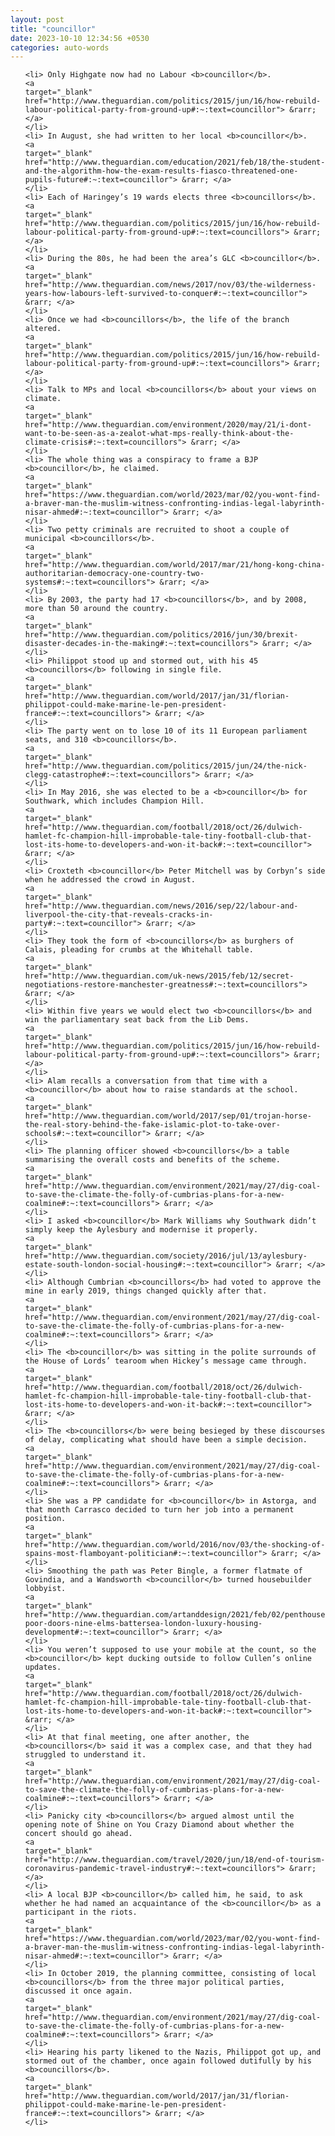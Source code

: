 ```yaml
---
layout: post
title: "councillor"
date: 2023-10-10 12:34:56 +0530
categories: auto-words
---
```

<ol>

    <li> Only Highgate now had no Labour <b>councillor</b>.
    <a 
    target="_blank" 
    href="http://www.theguardian.com/politics/2015/jun/16/how-rebuild-labour-political-party-from-ground-up#:~:text=councillor"> &rarr; </a>
    </li>
    <li> In August, she had written to her local <b>councillor</b>.
    <a 
    target="_blank" 
    href="http://www.theguardian.com/education/2021/feb/18/the-student-and-the-algorithm-how-the-exam-results-fiasco-threatened-one-pupils-future#:~:text=councillor"> &rarr; </a>
    </li>
    <li> Each of Haringey’s 19 wards elects three <b>councillors</b>.
    <a 
    target="_blank" 
    href="http://www.theguardian.com/politics/2015/jun/16/how-rebuild-labour-political-party-from-ground-up#:~:text=councillors"> &rarr; </a>
    </li>
    <li> During the 80s, he had been the area’s GLC <b>councillor</b>.
    <a 
    target="_blank" 
    href="http://www.theguardian.com/news/2017/nov/03/the-wilderness-years-how-labours-left-survived-to-conquer#:~:text=councillor"> &rarr; </a>
    </li>
    <li> Once we had <b>councillors</b>, the life of the branch altered.
    <a 
    target="_blank" 
    href="http://www.theguardian.com/politics/2015/jun/16/how-rebuild-labour-political-party-from-ground-up#:~:text=councillors"> &rarr; </a>
    </li>
    <li> Talk to MPs and local <b>councillors</b> about your views on climate.
    <a 
    target="_blank" 
    href="http://www.theguardian.com/environment/2020/may/21/i-dont-want-to-be-seen-as-a-zealot-what-mps-really-think-about-the-climate-crisis#:~:text=councillors"> &rarr; </a>
    </li>
    <li> The whole thing was a conspiracy to frame a BJP <b>councillor</b>, he claimed.
    <a 
    target="_blank" 
    href="https://www.theguardian.com/world/2023/mar/02/you-wont-find-a-braver-man-the-muslim-witness-confronting-indias-legal-labyrinth-nisar-ahmed#:~:text=councillor"> &rarr; </a>
    </li>
    <li> Two petty criminals are recruited to shoot a couple of municipal <b>councillors</b>.
    <a 
    target="_blank" 
    href="http://www.theguardian.com/world/2017/mar/21/hong-kong-china-authoritarian-democracy-one-country-two-systems#:~:text=councillors"> &rarr; </a>
    </li>
    <li> By 2003, the party had 17 <b>councillors</b>, and by 2008, more than 50 around the country.
    <a 
    target="_blank" 
    href="http://www.theguardian.com/politics/2016/jun/30/brexit-disaster-decades-in-the-making#:~:text=councillors"> &rarr; </a>
    </li>
    <li> Philippot stood up and stormed out, with his 45 <b>councillors</b> following in single file.
    <a 
    target="_blank" 
    href="http://www.theguardian.com/world/2017/jan/31/florian-philippot-could-make-marine-le-pen-president-france#:~:text=councillors"> &rarr; </a>
    </li>
    <li> The party went on to lose 10 of its 11 European parliament seats, and 310 <b>councillors</b>.
    <a 
    target="_blank" 
    href="http://www.theguardian.com/politics/2015/jun/24/the-nick-clegg-catastrophe#:~:text=councillors"> &rarr; </a>
    </li>
    <li> In May 2016, she was elected to be a <b>councillor</b> for Southwark, which includes Champion Hill.
    <a 
    target="_blank" 
    href="http://www.theguardian.com/football/2018/oct/26/dulwich-hamlet-fc-champion-hill-improbable-tale-tiny-football-club-that-lost-its-home-to-developers-and-won-it-back#:~:text=councillor"> &rarr; </a>
    </li>
    <li> Croxteth <b>councillor</b> Peter Mitchell was by Corbyn’s side when he addressed the crowd in August.
    <a 
    target="_blank" 
    href="http://www.theguardian.com/news/2016/sep/22/labour-and-liverpool-the-city-that-reveals-cracks-in-party#:~:text=councillor"> &rarr; </a>
    </li>
    <li> They took the form of <b>councillors</b> as burghers of Calais, pleading for crumbs at the Whitehall table.
    <a 
    target="_blank" 
    href="http://www.theguardian.com/uk-news/2015/feb/12/secret-negotiations-restore-manchester-greatness#:~:text=councillors"> &rarr; </a>
    </li>
    <li> Within five years we would elect two <b>councillors</b> and win the parliamentary seat back from the Lib Dems.
    <a 
    target="_blank" 
    href="http://www.theguardian.com/politics/2015/jun/16/how-rebuild-labour-political-party-from-ground-up#:~:text=councillors"> &rarr; </a>
    </li>
    <li> Alam recalls a conversation from that time with a <b>councillor</b> about how to raise standards at the school.
    <a 
    target="_blank" 
    href="http://www.theguardian.com/world/2017/sep/01/trojan-horse-the-real-story-behind-the-fake-islamic-plot-to-take-over-schools#:~:text=councillor"> &rarr; </a>
    </li>
    <li> The planning officer showed <b>councillors</b> a table summarising the overall costs and benefits of the scheme.
    <a 
    target="_blank" 
    href="http://www.theguardian.com/environment/2021/may/27/dig-coal-to-save-the-climate-the-folly-of-cumbrias-plans-for-a-new-coalmine#:~:text=councillors"> &rarr; </a>
    </li>
    <li> I asked <b>councillor</b> Mark Williams why Southwark didn’t simply keep the Aylesbury and modernise it properly.
    <a 
    target="_blank" 
    href="http://www.theguardian.com/society/2016/jul/13/aylesbury-estate-south-london-social-housing#:~:text=councillor"> &rarr; </a>
    </li>
    <li> Although Cumbrian <b>councillors</b> had voted to approve the mine in early 2019, things changed quickly after that.
    <a 
    target="_blank" 
    href="http://www.theguardian.com/environment/2021/may/27/dig-coal-to-save-the-climate-the-folly-of-cumbrias-plans-for-a-new-coalmine#:~:text=councillors"> &rarr; </a>
    </li>
    <li> The <b>councillor</b> was sitting in the polite surrounds of the House of Lords’ tearoom when Hickey’s message came through.
    <a 
    target="_blank" 
    href="http://www.theguardian.com/football/2018/oct/26/dulwich-hamlet-fc-champion-hill-improbable-tale-tiny-football-club-that-lost-its-home-to-developers-and-won-it-back#:~:text=councillor"> &rarr; </a>
    </li>
    <li> The <b>councillors</b> were being besieged by these discourses of delay, complicating what should have been a simple decision.
    <a 
    target="_blank" 
    href="http://www.theguardian.com/environment/2021/may/27/dig-coal-to-save-the-climate-the-folly-of-cumbrias-plans-for-a-new-coalmine#:~:text=councillors"> &rarr; </a>
    </li>
    <li> She was a PP candidate for <b>councillor</b> in Astorga, and that month Carrasco decided to turn her job into a permanent position.
    <a 
    target="_blank" 
    href="http://www.theguardian.com/world/2016/nov/03/the-shocking-of-spains-most-flamboyant-politician#:~:text=councillor"> &rarr; </a>
    </li>
    <li> Smoothing the path was Peter Bingle, a former flatmate of Govindia, and a Wandsworth <b>councillor</b> turned housebuilder lobbyist.
    <a 
    target="_blank" 
    href="http://www.theguardian.com/artanddesign/2021/feb/02/penthouses-poor-doors-nine-elms-battersea-london-luxury-housing-development#:~:text=councillor"> &rarr; </a>
    </li>
    <li> You weren’t supposed to use your mobile at the count, so the <b>councillor</b> kept ducking outside to follow Cullen’s online updates.
    <a 
    target="_blank" 
    href="http://www.theguardian.com/football/2018/oct/26/dulwich-hamlet-fc-champion-hill-improbable-tale-tiny-football-club-that-lost-its-home-to-developers-and-won-it-back#:~:text=councillor"> &rarr; </a>
    </li>
    <li> At that final meeting, one after another, the <b>councillors</b> said it was a complex case, and that they had struggled to understand it.
    <a 
    target="_blank" 
    href="http://www.theguardian.com/environment/2021/may/27/dig-coal-to-save-the-climate-the-folly-of-cumbrias-plans-for-a-new-coalmine#:~:text=councillors"> &rarr; </a>
    </li>
    <li> Panicky city <b>councillors</b> argued almost until the opening note of Shine on You Crazy Diamond about whether the concert should go ahead.
    <a 
    target="_blank" 
    href="http://www.theguardian.com/travel/2020/jun/18/end-of-tourism-coronavirus-pandemic-travel-industry#:~:text=councillors"> &rarr; </a>
    </li>
    <li> A local BJP <b>councillor</b> called him, he said, to ask whether he had named an acquaintance of the <b>councillor</b> as a participant in the riots.
    <a 
    target="_blank" 
    href="https://www.theguardian.com/world/2023/mar/02/you-wont-find-a-braver-man-the-muslim-witness-confronting-indias-legal-labyrinth-nisar-ahmed#:~:text=councillor"> &rarr; </a>
    </li>
    <li> In October 2019, the planning committee, consisting of local <b>councillors</b> from the three major political parties, discussed it once again.
    <a 
    target="_blank" 
    href="http://www.theguardian.com/environment/2021/may/27/dig-coal-to-save-the-climate-the-folly-of-cumbrias-plans-for-a-new-coalmine#:~:text=councillors"> &rarr; </a>
    </li>
    <li> Hearing his party likened to the Nazis, Philippot got up, and stormed out of the chamber, once again followed dutifully by his <b>councillors</b>.
    <a 
    target="_blank" 
    href="http://www.theguardian.com/world/2017/jan/31/florian-philippot-could-make-marine-le-pen-president-france#:~:text=councillors"> &rarr; </a>
    </li>